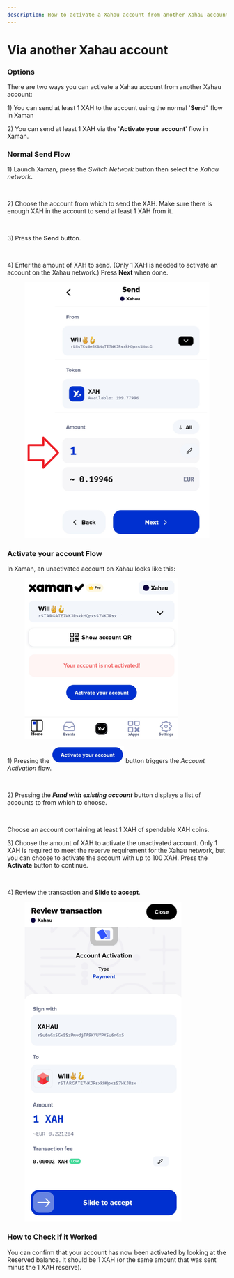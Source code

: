 ```yaml
---
description: How to activate a Xahau account from another Xahau account
---
```


# Via another Xahau account

### Options

There are two ways you can activate a Xahau account from another Xahau account:

1\) You can send at least 1 XAH to the account using the normal '**Send**" flow in Xaman

2\) You can send at least 1 XAH via the '**Activate your account**' flow in Xaman.

### Normal Send Flow

1\) Launch Xaman, press the _Switch Network_ button then select the _Xahau network_.

<figure><img src="../../.gitbook/assets/image (85).png" alt=""><figcaption></figcaption></figure>

2\) Choose the account from which to send the XAH. Make sure there is enough XAH in the account to send at least 1 XAH from it.

<figure><img src="../../.gitbook/assets/image (87).png" alt=""><figcaption></figcaption></figure>

3\) Press the **Send** button.

<figure><img src="../../.gitbook/assets/image (88).png" alt=""><figcaption></figcaption></figure>

4\) Enter the amount of XAH to send. (Only 1 XAH is needed to activate an account on the Xahau network.) Press **Next** when done.

<figure><img src="../../.gitbook/assets/image (1) (1) (1).png" alt=""><figcaption></figcaption></figure>

###

### Activate your account Flow

In Xaman, an unactivated account on Xahau looks like this:

<figure><img src="../../.gitbook/assets/image (1) (1) (1) (1) (1) (1).png" alt=""><figcaption></figcaption></figure>

1\) Pressing the <img src="../../.gitbook/assets/image (2) (1) (1).png" alt="" data-size="line"> button triggers the _Account Activation_ flow.

<figure><img src="../../.gitbook/assets/image (3).png" alt=""><figcaption></figcaption></figure>

2\) Pressing the _**Fund with existing account**_ button displays a list of accounts to from which to choose.

<figure><img src="../../.gitbook/assets/image (78).png" alt=""><figcaption></figcaption></figure>

Choose an account containing at least 1 XAH of spendable XAH coins.

3\) Choose the amount of XAH to activate the unactivated account. Only 1 XAH is required to meet the reserve requirement for the Xahau network, but you can choose to activate the account with up to 100 XAH. Press the **Activate** button to continue.

<figure><img src="../../.gitbook/assets/image (80).png" alt=""><figcaption></figcaption></figure>

4\) Review the transaction and **Slide to accept**.



<figure><img src="../../.gitbook/assets/image (1) (1) (1) (1).png" alt=""><figcaption></figcaption></figure>

### How to Check if it Worked

You can confirm that your account has now been activated by looking at the Reserved balance. It should be 1 XAH (or the same amount that was sent minus the 1 XAH reserve).

<figure><img src="../../.gitbook/assets/image (84).png" alt=""><figcaption></figcaption></figure>
